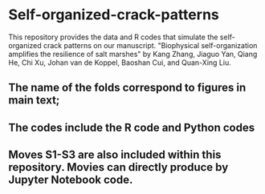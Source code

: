 # Self-organized-crack-patterns
This repository provides the data and R codes that simulate the self-organized crack patterns on our manuscript. "Biophysical self-organization amplifies the resilience of salt marshes" by Kang Zhang, Jiaguo Yan, Qiang He, Chi Xu, Johan van de Koppel, Baoshan Cui, and Quan-Xing Liu.

## The name of the folds correspond to figures in main text;
## The codes include the R code and Python codes
## Moves S1-S3 are also included within this repository. Movies can directly produce by Jupyter Notebook code.
